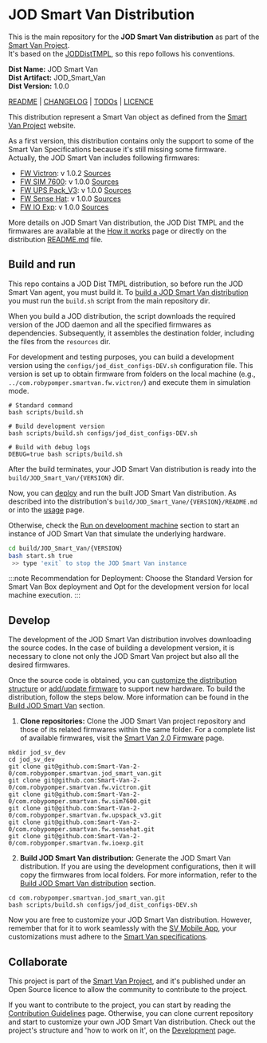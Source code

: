 # JOD Smart Van Distribution

This is the main repository for the **JOD Smart Van distribution** as part of
the [Smart Van Project](https://smartvan.johnosproject.org/).<br />
It's based on the [JODDistTMPL](/docs/how_it_works.md#jod-dist-tmpl),
so this repo follows his conventions.

**Dist Name:** JOD Smart Van<br />
**Dist Artifact:** JOD_Smart_Van<br />
**Dist Version:** 1.0.0

[README](README.md) | [CHANGELOG](CHANGELOG.md) | [TODOs](TODOs.md) | [LICENCE](LICENCE.md)

This distribution represent a Smart Van object as defined from
the [Smart Van Project](https://smartvan.johnosproject.org) website.

As a first version, this distribution contains only the support to some of the
Smart Van Specifications because it's still missing some firmware.<br/>
Actually, the JOD Smart Van includes following firmwares:
* [FW Victron](https://smartvan.johnosproject.org/docs/software/firmware/fw_victron): v 1.0.2 [Sources](https://github.com/Smart-Van-2-0/com.robypomper.smartvan.fw.victron/)
* [FW SIM 7600](https://smartvan.johnosproject.org/docs/software/firmware/fw_sim7600): v 1.0.0 [Sources](https://github.com/Smart-Van-2-0/com.robypomper.smartvan.fw.sim7600/)
* [FW UPS Pack_V3](https://smartvan.johnosproject.org/docs/software/firmware/fw_upspack_v3): v 1.0.0 [Sources](https://github.com/Smart-Van-2-0/com.robypomper.smartvan.fw.upspack_v3/)
* [FW Sense Hat](https://smartvan.johnosproject.org/docs/software/firmware/fw_sensehat): v 1.0.0 [Sources](https://github.com/Smart-Van-2-0/com.robypomper.smartvan.fw.sensehat/)
* [FW IO Exp](https://smartvan.johnosproject.org/docs/software/firmware/fw_ioexp): v 1.0.0 [Sources](https://github.com/Smart-Van-2-0/com.robypomper.smartvan.fw.ioexp/)

More details on JOD Smart Van distribution, the JOD Dist TMPL and the firmwares
are available at the [How it works](docs/how_it_works.md) page or directly on
the distribution [README.md](dists/resources/README.md) file.

## Build and run

This repo contains a JOD Dist TMPL distribution, so before run the JOD Smart Van
agent, you must build it.
To [build a JOD Smart Van distribution](docs/development.md#build-jod-smart-van-distribution)
you must run the `build.sh` script from the main repository dir.

When you build a JOD distribution, the script downloads the required version of
the JOD daemon and all the specified firmwares as dependencies. Subsequently, it
assembles the destination folder, including the files from the `resources` dir.

For development and testing purposes, you can build a development version
using the `configs/jod_dist_configs-DEV.sh` configuration file. This version is
set up to obtain firmware from folders on the local machine
(e.g., `../com.robypomper.smartvan.fw.victron/`) and execute them in simulation
mode.

```shell
# Standard command
bash scripts/build.sh

# Build development version
bash scripts/build.sh configs/jod_dist_configs-DEV.sh

# Build with debug logs
DEBUG=true bash scripts/build.sh
```

After the build terminates, your JOD Smart Van distribution is ready into the
`build/JOD_Smart_Van/{VERSION}` dir.

Now, you can [deploy](/docs/development.md#deploy-on-remote-machine) and run the
built JOD Smart Van distribution. As described into the distribution's
`build/JOD_Smart_Vane/{VERSION}/README.md` or into the [usage](/docs/usage.md)
page.

Otherwise, check the [Run on development machine](development.md#run-on-development-machine)
section to start an instance of JOD Smart Van that simulate the underlying
hardware.

```bash
cd build/JOD_Smart_Van/{VERSION}
bash start.sh true
 >> type 'exit` to stop the JOD Smart Van instance
```

:::note
Recommendation for Deployment: Choose the Standard Version for Smart Van Box
deployment and Opt for the development version for local machine execution.
:::

## Develop

The development of the JOD Smart Van distribution involves downloading the
source codes. In the case of building a development version, it is necessary to
clone not only the JOD Smart Van project but also all the desired firmwares.

Once the source code is obtained, you
can [customize the distribution structure](docs/development.md#update-a-smart-van-specsjod-pillars)
or [add/update firmware](docs/development.md#add-a-new-firmware) to support new
hardware. To build the distribution, follow the steps below. More information
can be found in
the [Build JOD Smart Van](docs/development.md#build-jod-smart-van-distribution)
section.

1. **Clone repositories:**
   Clone the JOD Smart Van project repository and those of its related firmwares
   within the same folder. For a complete list of available firmwares, visit the
   [Smart Van 2.0 Firmware](https://github.com/search?q=topic%3Afirmware+org%3ASmart-Van-2-0&type=Repositories)
   page.
  ```shell
  mkdir jod_sv_dev
  cd jod_sv_dev
  git clone git@github.com:Smart-Van-2-0/com.robypomper.smartvan.jod_smart_van.git
  git clone git@github.com:Smart-Van-2-0/com.robypomper.smartvan.fw.victron.git
  git clone git@github.com:Smart-Van-2-0/com.robypomper.smartvan.fw.sim7600.git
  git clone git@github.com:Smart-Van-2-0/com.robypomper.smartvan.fw.upspack_v3.git
  git clone git@github.com:Smart-Van-2-0/com.robypomper.smartvan.fw.sensehat.git
  git clone git@github.com:Smart-Van-2-0/com.robypomper.smartvan.fw.ioexp.git
  ```
2. **Build JOD Smart Van distribution:**
  Generate the JOD Smart Van distribution. If you are using the development
  configurations, then it will copy the firmwares from local folders. For more
  information, refer to
  the [Build JOD Smart Van distribution](/docs/development.md#build-jod-smart-van-distribution)
  section.
  ```shell
  cd com.robypomper.smartvan.jod_smart_van.git
  bash scripts/build.sh configs/jod_dist_configs-DEV.sh
  ```

Now you are free to customize your JOD Smart Van distribution. However, remember
that for it to work seamlessly with
the [SV Mobile App](https://smartvan.johnosproject.org/docs/software#sv-mobile-app),
your customizations must adhere to
the [Smart Van specifications](https://smartvan.johnosproject.org/docs/specs).

## Collaborate

This project is part of the [Smart Van Project](https://smartvan.johnosproject.org),
and it's published under an Open Source licence to allow the community to
contribute to the project.

If you want to contribute to the project, you can start by reading the
[Contribution Guidelines](https://smartvan.johnosproject.org/collaborate) page.
Otherwise, you can clone current repository and start to customize your own
JOD Smart Van distribution. Check out the project's structure and 'how to work
on it', on the [Development](/docs/development.md) page.
